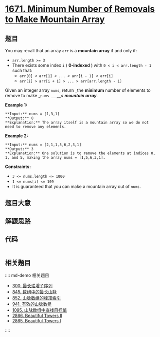 # [1671. Minimum Number of Removals to Make Mountain Array](https://leetcode.com/problems/minimum-number-of-removals-to-make-mountain-array)

## 题目

You may recall that an array `arr` is a **mountain array** if and only if:

  * `arr.length >= 3`
  * There exists some index `i` ( **0-indexed** ) with `0 < i < arr.length - 1` such that: 
    * `arr[0] < arr[1] < ... < arr[i - 1] < arr[i]`
    * `arr[i] > arr[i + 1] > ... > arr[arr.length - 1]`

Given an integer array `nums`​​​, return _the **minimum** number of elements
to remove to make _`nums _​​​_` ___a **mountain array**._



**Example 1:**

    
    
    **Input:** nums = [1,3,1]
    **Output:** 0
    **Explanation:** The array itself is a mountain array so we do not need to remove any elements.
    

**Example 2:**

    
    
    **Input:** nums = [2,1,1,5,6,2,3,1]
    **Output:** 3
    **Explanation:** One solution is to remove the elements at indices 0, 1, and 5, making the array nums = [1,5,6,3,1].
    



**Constraints:**

  * `3 <= nums.length <= 1000`
  * `1 <= nums[i] <= 109`
  * It is guaranteed that you can make a mountain array out of `nums`.


## 题目大意

## 解题思路

## 代码

```javascript

```

## 相关题目

:::: md-demo 相关题目
- [300. 最长递增子序列](https://leetcode.com/problems/longest-increasing-subsequence)
- [845. 数组中的最长山脉](https://leetcode.com/problems/longest-mountain-in-array)
- [852. 山脉数组的峰顶索引](https://leetcode.com/problems/peak-index-in-a-mountain-array)
- [941. 有效的山脉数组](https://leetcode.com/problems/valid-mountain-array)
- [1095. 山脉数组中查找目标值](https://leetcode.com/problems/find-in-mountain-array)
- [2866. Beautiful Towers II](https://leetcode.com/problems/beautiful-towers-ii)
- [2865. Beautiful Towers I](https://leetcode.com/problems/beautiful-towers-i)

::::
